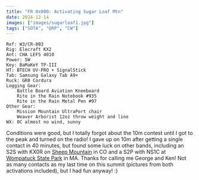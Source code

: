 ```yaml
---
title: "FR 0x000: Activating Sugar Loaf Mtn"
date: 2024-12-14
images: ["images/sugarloaf1.jpg"]
tags: ["SOTA", "QRP", "CW"]
---
```

```
Ref: W3/CR-003
Rig: Elecraft KX2
Ant: CHA LEFS 4010
Power: 5W
Key: BaMaKeY TP-III
HT: BTECH UV-PRO + SignalStick
Tab: Samsung Galaxy Tab A9+
Ruck: GR0 Cordura
Logging Gear:
    Battle Board Aviation Kneeboard
    Rite in the Rain Notebook #935
    Rite in the Rain Metal Pen #97 
Other Gear:
    Mission Mountain UltraPort chair
    Weaver Arborist 12oz throw weight and line
WX: 0C almost no wind, sunny
```

Conditions were good, but I totally forgot about the 10m contest until I got to the peak and turned on
the radio! I gave up on 10m after getting a single contact in 40 minutes, but found some luck on other
bands, including an S2S with KX0R on [Sheep Mountain](https://www.sotadata.org.uk/en/summit/W0C/FR-097)
in CO and a S2P with NS1C at [Wompatuck State Park](https://pota.app/#/park/US-2465) in MA. Thanks for
calling me George and Ken! Not as many contacts as my last time on this summit (pictures from both
activations included), but I had fun anyway! :)
